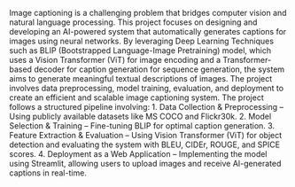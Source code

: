 Image captioning is a challenging problem that bridges computer vision and natural language processing. This project focuses on designing and developing an AI-powered system that automatically generates captions for images using neural networks. By leveraging Deep Learning Techniques such as BLIP (Bootstrapped Language-Image Pretraining) model, which uses a Vision Transformer (ViT) for image encoding and a Transformer- based decoder for caption generation for sequence generation, the system aims to generate meaningful textual descriptions of images. The project involves data preprocessing, model training, evaluation, and deployment to create an efficient and scalable image captioning system.
The project follows a structured pipeline involving:
1.
Data Collection & Preprocessing – Using publicly available datasets like MS COCO and Flickr30k.
2.
Model Selection & Training – Fine-tuning BLIP for optimal caption generation.
3.
Feature Extraction & Evaluation – Using Vision Transformer (ViT) for object detection and evaluating the system with BLEU, CIDEr, ROUGE, and SPICE scores.
4.
Deployment as a Web Application – Implementing the model using Streamlit, allowing users to upload images and receive AI-generated captions in real-time.

